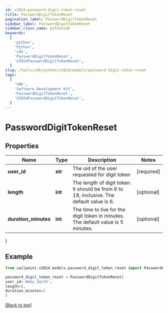 ```yaml
---
id: v2024-password-digit-token-reset
title: PasswordDigitTokenReset
pagination_label: PasswordDigitTokenReset
sidebar_label: PasswordDigitTokenReset
sidebar_class_name: pythonsdk
keywords:
  [
    'python',
    'Python',
    'sdk',
    'PasswordDigitTokenReset',
    'V2024PasswordDigitTokenReset',
  ]
slug: /tools/sdk/python/v2024/models/password-digit-token-reset
tags:
  [
    'SDK',
    'Software Development Kit',
    'PasswordDigitTokenReset',
    'V2024PasswordDigitTokenReset',
  ]
---
```


# PasswordDigitTokenReset

## Properties

| Name | Type | Description | Notes |
| --- | --- | --- | --- |
| **user_id** | **str** | The uid of the user requested for digit token | [required] |
| **length** | **int** | The length of digit token. It should be from 6 to 18, inclusive. The default value is 6. | [optional] |
| **duration_minutes** | **int** | The time to live for the digit token in minutes. The default value is 5 minutes. | [optional] |

}

## Example

```python
from sailpoint.v2024.models.password_digit_token_reset import PasswordDigitTokenReset

password_digit_token_reset = PasswordDigitTokenReset(
user_id='Abby.Smith',
length=8,
duration_minutes=5
)

```

[[Back to top]](#)
